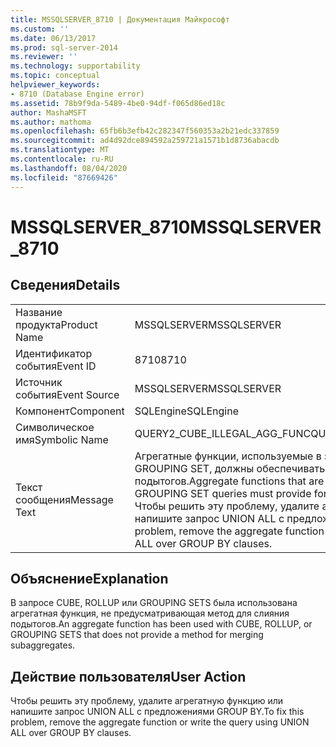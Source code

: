 ```yaml
---
title: MSSQLSERVER_8710 | Документация Майкрософт
ms.custom: ''
ms.date: 06/13/2017
ms.prod: sql-server-2014
ms.reviewer: ''
ms.technology: supportability
ms.topic: conceptual
helpviewer_keywords:
- 8710 (Database Engine error)
ms.assetid: 78b9f9da-5489-4be0-94df-f065d86ed18c
author: MashaMSFT
ms.author: mathoma
ms.openlocfilehash: 65fb6b3efb42c282347f560353a2b21edc337859
ms.sourcegitcommit: ad4d92dce894592a259721a1571b1d8736abacdb
ms.translationtype: MT
ms.contentlocale: ru-RU
ms.lasthandoff: 08/04/2020
ms.locfileid: "87669426"
---
```

# <a name="mssqlserver_8710"></a><span data-ttu-id="11ce5-102">MSSQLSERVER_8710</span><span class="sxs-lookup"><span data-stu-id="11ce5-102">MSSQLSERVER_8710</span></span>
    
## <a name="details"></a><span data-ttu-id="11ce5-103">Сведения</span><span class="sxs-lookup"><span data-stu-id="11ce5-103">Details</span></span>  
  
|||  
|-|-|  
|<span data-ttu-id="11ce5-104">Название продукта</span><span class="sxs-lookup"><span data-stu-id="11ce5-104">Product Name</span></span>|<span data-ttu-id="11ce5-105">MSSQLSERVER</span><span class="sxs-lookup"><span data-stu-id="11ce5-105">MSSQLSERVER</span></span>|  
|<span data-ttu-id="11ce5-106">Идентификатор события</span><span class="sxs-lookup"><span data-stu-id="11ce5-106">Event ID</span></span>|<span data-ttu-id="11ce5-107">8710</span><span class="sxs-lookup"><span data-stu-id="11ce5-107">8710</span></span>|  
|<span data-ttu-id="11ce5-108">Источник события</span><span class="sxs-lookup"><span data-stu-id="11ce5-108">Event Source</span></span>|<span data-ttu-id="11ce5-109">MSSQLSERVER</span><span class="sxs-lookup"><span data-stu-id="11ce5-109">MSSQLSERVER</span></span>|  
|<span data-ttu-id="11ce5-110">Компонент</span><span class="sxs-lookup"><span data-stu-id="11ce5-110">Component</span></span>|<span data-ttu-id="11ce5-111">SQLEngine</span><span class="sxs-lookup"><span data-stu-id="11ce5-111">SQLEngine</span></span>|  
|<span data-ttu-id="11ce5-112">Символическое имя</span><span class="sxs-lookup"><span data-stu-id="11ce5-112">Symbolic Name</span></span>|<span data-ttu-id="11ce5-113">QUERY2_CUBE_ILLEGAL_AGG_FUNC</span><span class="sxs-lookup"><span data-stu-id="11ce5-113">QUERY2_CUBE_ILLEGAL_AGG_FUNC</span></span>|  
|<span data-ttu-id="11ce5-114">Текст сообщения</span><span class="sxs-lookup"><span data-stu-id="11ce5-114">Message Text</span></span>|<span data-ttu-id="11ce5-115">Агрегатные функции, используемые в запросах CUBE, ROLLUP или GROUPING SET, должны обеспечивать возможность слияния подытогов.</span><span class="sxs-lookup"><span data-stu-id="11ce5-115">Aggregate functions that are used with CUBE, ROLLUP, or GROUPING SET queries must provide for the merging of subaggregates.</span></span> <span data-ttu-id="11ce5-116">Чтобы решить эту проблему, удалите агрегатную функцию или напишите запрос UNION ALL с предложениями GROUP BY.</span><span class="sxs-lookup"><span data-stu-id="11ce5-116">To fix this problem, remove the aggregate function or write the query using UNION ALL over GROUP BY clauses.</span></span>|  
  
## <a name="explanation"></a><span data-ttu-id="11ce5-117">Объяснение</span><span class="sxs-lookup"><span data-stu-id="11ce5-117">Explanation</span></span>  
 <span data-ttu-id="11ce5-118">В запросе CUBE, ROLLUP или GROUPING SETS была использована агрегатная функция, не предусматривающая метод для слияния подытогов.</span><span class="sxs-lookup"><span data-stu-id="11ce5-118">An aggregate function has been used with CUBE, ROLLUP, or GROUPING SETS that does not provide a method for merging subaggregates.</span></span>  
  
## <a name="user-action"></a><span data-ttu-id="11ce5-119">Действие пользователя</span><span class="sxs-lookup"><span data-stu-id="11ce5-119">User Action</span></span>  
 <span data-ttu-id="11ce5-120">Чтобы решить эту проблему, удалите агрегатную функцию или напишите запрос UNION ALL с предложениями GROUP BY.</span><span class="sxs-lookup"><span data-stu-id="11ce5-120">To fix this problem, remove the aggregate function or write the query using UNION ALL over GROUP BY clauses.</span></span>  
  
  
